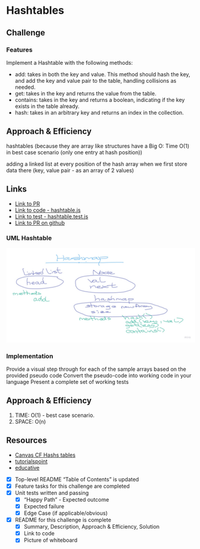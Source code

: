 # Hashtables

<!-- Short summary or background information -->

## Challenge

### Features

Implement a Hashtable with the following methods:

- add: takes in both the key and value. This method should hash the key, and add the key and value pair to the table, handling collisions as needed.
- get: takes in the key and returns the value from the table.
- contains: takes in the key and returns a boolean, indicating if the key exists in the table already.
- hash: takes in an arbitrary key and returns an index in the collection.

## Approach & Efficiency

hashtables (because they are array like structures have a Big O: Time O(1) in best case scenario (only one entry at hash position))

adding a linked list at every position of the hash array when we first store data there (key, value pair - as an array of 2 values)

## Links

- [Link to PR](https://github.com/fizzo999/data-structures-and-algorithms/pull/35)
- [Link to code - hashtable.js](./hashtable.js)
- [Link to test - hashtable.test.js](./__tests__/hashtable.test.js)
- [Link to PR on github ](./__tests__/hashtable.test.js)

### UML Hashtable

![uml hashtable](./Hashtable.jpg)

### Implementation

Provide a visual step through for each of the sample arrays based on the provided pseudo code
Convert the pseudo-code into working code in your language
Present a complete set of working tests

## Approach & Efficiency

1. TIME: O(1) - best case scenario.
1. SPACE: O(n)

## Resources

- [Canvas CF Hashs tables](https://codefellows.github.io/common_curriculum/data_structures_and_algorithms/Code_401/class-30/resources/Hashtables.html)
- [tutorialspoint](https://www.tutorialspoint.com/Hash-Table-Data-Structure-in-Javascript)
- [educative](https://www.educative.io/blog/data-strucutres-hash-table-javascript)

* [x] Top-level README “Table of Contents” is updated
* [x] Feature tasks for this challenge are completed
* [x] Unit tests written and passing
  - [x] “Happy Path” - Expected outcome
  - [x] Expected failure
  - [x] Edge Case (if applicable/obvious)
* [x] README for this challenge is complete
  - [x] Summary, Description, Approach & Efficiency, Solution
  - [x] Link to code
  - [x] Picture of whiteboard
